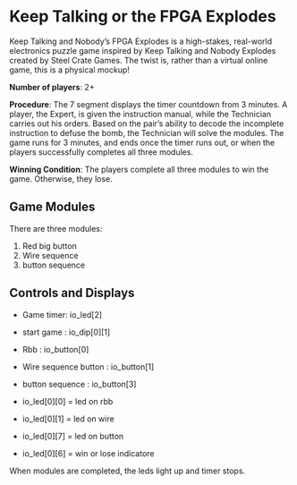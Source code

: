 # Keep Talking or the FPGA Explodes

Keep Talking and Nobody’s FPGA Explodes is a high-stakes, real-world electronics puzzle game inspired by Keep Talking and Nobody Explodes created by Steel Crate Games. The twist is, rather than a virtual online game, this is a physical mockup!


**Number of players**: 2+

**Procedure**: The 7 segment displays the timer countdown from 3 minutes. A player, the Expert, is given the instruction manual, while the Technician carries out his orders. Based on the pair’s ability to decode the incomplete instruction to defuse the bomb, the Technician will solve the modules. The game runs for 3 minutes, and ends once the timer runs out, or when the players successfully completes all three modules.

**Winning Condition**: The players complete all three modules to win the game. Otherwise, they lose.


## Game Modules

There are three modules:
  1. Red big button
  2. Wire sequence
  3. button sequence

## Controls and Displays

* Game timer: io_led[2]
* start game : io_dip[0][1]

* Rbb : io_button[0]
* Wire sequence button : io_button[1]
* button sequence : io_button[3]

* io_led[0][0] = led on rbb
* io_led[0][1] = led on wire 
* io_led[0][7] = led on button
* io_led[0][6] = win or lose indicatore

When modules are completed, the leds light up and timer stops.







